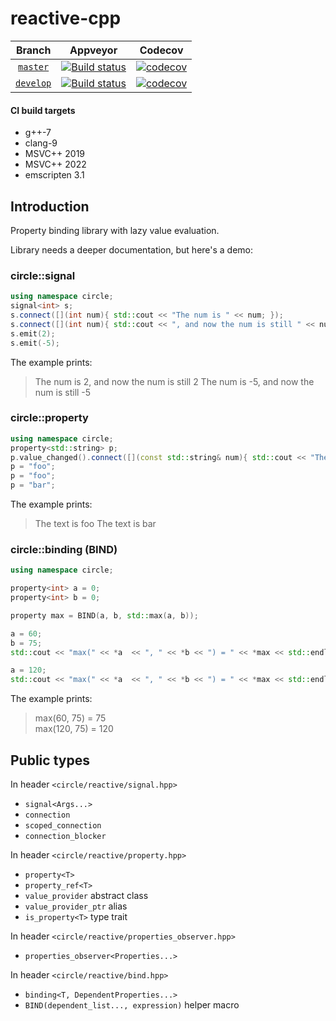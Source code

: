 # reactive-cpp

Branch          | Appveyor | Codecov |
:-------------: | -------- | ------- |
[`master`](https://github.com/jm4R/reactive-cpp/tree/master) | [![Build status](https://ci.appveyor.com/api/projects/status/ix6o5njakdpqvbrl/branch/master?svg=true)](https://ci.appveyor.com/project/jm4R/reactive-cpp/branch/master) | [![codecov](https://codecov.io/gh/jm4R/reactive-cpp/branch/master/graph/badge.svg)](https://codecov.io/gh/jm4R/reactive-cpp) |
[`develop`](https://github.com/jm4R/reactive-cpp/tree/develop) | [![Build status](https://ci.appveyor.com/api/projects/status/ix6o5njakdpqvbrl/branch/develop?svg=true)](https://ci.appveyor.com/project/jm4R/reactive-cpp/branch/master) | [![codecov](https://codecov.io/gh/jm4R/reactive-cpp/branch/develop/graph/badge.svg)](https://codecov.io/gh/jm4R/reactive-cpp) |

#### CI build targets
* g++-7
* clang-9
* MSVC++ 2019
* MSVC++ 2022
* emscripten 3.1


## Introduction

Property binding library with lazy value evaluation.

Library needs a deeper documentation, but here's a demo:

### circle::signal

```cpp
using namespace circle;
signal<int> s;
s.connect([](int num){ std::cout << "The num is " << num; });
s.connect([](int num){ std::cout << ", and now the num is still " << num << std::endl; });
s.emit(2);
s.emit(-5);
```

The example prints:

> The num is 2, and now the num is still 2
> The num is -5, and now the num is still -5

### circle::property

```cpp
using namespace circle;
property<std::string> p;
p.value_changed().connect([](const std::string& num){ std::cout << "The text is " << num << std::endl; });
p = "foo";
p = "foo";
p = "bar";
```

The example prints:

> The text is foo
> The text is bar

### circle::binding (BIND)

```cpp
using namespace circle;

property<int> a = 0;
property<int> b = 0;

property max = BIND(a, b, std::max(a, b));

a = 60;
b = 75;
std::cout << "max(" << *a  << ", " << *b << ") = " << *max << std::endl;

a = 120;
std::cout << "max(" << *a  << ", " << *b << ") = " << *max << std::endl;
```

The example prints:

> max(60, 75) = 75\
> max(120, 75) = 120

## Public types

In header `<circle/reactive/signal.hpp>`

* `signal<Args...>`
* `connection`
* `scoped_connection`
* `connection_blocker`

In header `<circle/reactive/property.hpp>`

* `property<T>`
* `property_ref<T>`
* `value_provider` abstract class
* `value_provider_ptr` alias
* `is_property<T>` type trait

In header `<circle/reactive/properties_observer.hpp>`

* `properties_observer<Properties...>`

In header `<circle/reactive/bind.hpp>`

* `binding<T, DependentProperties...>`
* `BIND(dependent_list..., expression)` helper macro
